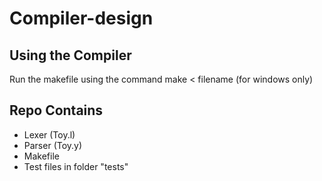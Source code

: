 # Compiler-design

## Using the Compiler

Run the makefile using the command make < filename (for windows only)

## Repo Contains
- Lexer (Toy.l)
- Parser (Toy.y)
- Makefile
- Test files in folder "tests"
